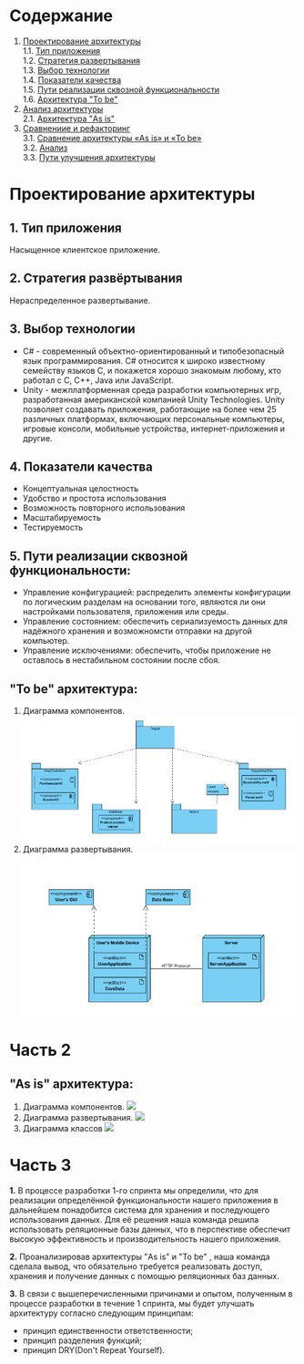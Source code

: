 # Содержание
1. [Проектирование архитектуры](#part1)  
1.1. [Тип приложения](#type_app)  
1.2. [Стратегия развертывания](#strategy)   
1.3. [Выбор технологии](#technology)  
1.4. [Показатели качества](#quality_indicator)  
1.5. [Пути реализации сквозной функциональности](#way_implimintation)   
1.6. [Архитектура "To be"](#to_be)  
2. [Анализ архитектуры](#part2)      
2.1. [Архитектура "As is"](#as_is)
3. [Сравнениие и рефакторинг](#part3)   
3.1. [Сравнение архитектуры «As is» и «To be»](#compare)  
3.2. [Анализ](#analysis)   
3.3. [Пути улучшения архитектуры](#way_upgrade)  


<a name="part1"/>

# Проектирование архитектуры

<a name="type_app"/>

## 1.	Тип приложения
Насыщенное клиентское приложение.

<a name="strategy"/>

## 2.	Стратегия развёртывания 
Нераспределенное развертывание.

<a name="technology"/>

## 3. Выбор технологии
  - C# - современный объектно-ориентированный и 
  типобезопасный язык программирования. C# относится к широко известному семейству 
  языков C, и покажется хорошо знакомым любому, кто работал с C, C++, Java или JavaScript.
  - Unity - межплатформенная среда разработки компьютерных игр, разработанная американской
  компанией Unity Technologies. Unity позволяет создавать приложения, работающие на более
  чем 25 различных платформах, включающих персональные компьютеры, игровые консоли, мобильные
  устройства, интернет-приложения и другие.

<a name="quality_indicator"/>

## 4. Показатели качества
  - Концептуальная целостность
  - Удобство и простота использования
  - Возможность повторного использования
  - Масштабируемость
  - Тестируемость
  
  <a name="way_implimintation"/>
  
## 5.  Пути реализации сквозной функциональности: 
  - Управление конфигурацией: распределить элементы конфигурации по логическим разделам на основании
  того, являются ли они настройками пользователя, приложения или среды.
  - Управление состоянием: обеспечить сериализуемость данных для надёжного хранения и возможномсти
  отправки на другой компьютер.
  - Управление исключениями: обеспечить, чтобы приложение не оставлось в нестабильном состоянии после сбоя.
  
  <a name="to_be"/>
  
 ## "To be" архитектура:
 1. Диаграмма компонентов.
 ![](https://github.com/pobozhnaya18/Price-Tag/blob/master/Documents/Diagrams/ComponentDiagram_To_Be.PNG)
 2. Диаграмма развертывания.
 ![](https://github.com/pobozhnaya18/Price-Tag/blob/master/Documents/Diagrams/DeploymentDiagram.PNG)
  
 <a name="part2"/>
 
 # Часть 2
 
 <a name="as_is"/>
 
 ## "As is" архитектура:
 1. Диаграмма компонентов.
 ![](https://github.com/RuslanGitelman/Roads_of_Old_Dungeons/blob/master/Diagram/ActualComponents.jpg)
 2. Диаграмма развертывания.
 ![](https://github.com/RuslanGitelman/Roads_of_Old_Dungeons/blob/master/Diagram/ActualDeployment.jpg)
 3. Диаграмма классов
 ![](https://github.com/RuslanGitelman/Roads_of_Old_Dungeons/blob/master/Diagram/ActualClassDiagramm.jpg)
 
 <a name="part3"/>
 
 # Часть 3
 
  <a name="compare"/>
  
**1.** В процессе разработки 1-го спринта мы определили, что для реализации определённой функциональности
нашего приложения в дальнейшем понадобится система для хранения и последующего использования данных.
Для её решения наша команда решила использовать реляционные базы данных, что в перспективе обеспечит высокую эффективность и производительность нашего приложения.

 <a name="analysis"/>
 
**2.** Проанализировав архитектуры "As is" и "To be" , наша команда сделала вывод, что обязательно требуется реализовать доступ, хранения и получение данных с помощью реляционных баз данных.

 <a name="way_upgrade"/>
 
**3.** В связи с вышеперечисленными причинами и опытом, полученным в процессе разработки в течение 1 спринта, мы будет улучшать архитектуру согласно следующим принципам:

- принцип единственности ответственности;
- принцип разделения функций;
- принцип DRY(Don't Repeat Yourself).
